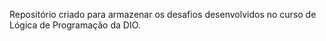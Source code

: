 Repositório criado para armazenar os desafios desenvolvidos no curso de Lógica de Programação da DIO.